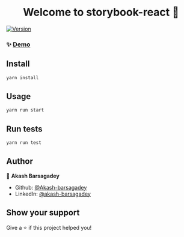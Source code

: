 <h1 align="center">Welcome to storybook-react 👋</h1>
<p>
  <a href="https://www.npmjs.com/package/storybook-react" target="_blank">
    <img alt="Version" src="https://img.shields.io/npm/v/storybook-react.svg">
  </a>
</p>

### ✨ [Demo](https://elated-williams-6db1a6.netlify.app/)

## Install

```sh
yarn install
```

## Usage

```sh
yarn run start
```

## Run tests

```sh
yarn run test
```

## Author

👤 **Akash Barsagadey**

- Github: [@Akash-barsagadey](https://github.com/Akash-barsagadey)
- LinkedIn: [@akash-barsagadey](https://linkedin.com/in/akash-barsagadey)

## Show your support

Give a ⭐️ if this project helped you!

